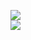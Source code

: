 [![](https://img.shields.io/badge/Made%20With-Github%20Spray-lightgrey.svg?style=for-the-badge&logo=github)](https://github.com/Annihil/github-spray#16414)  
[![](https://i.imgur.com/2DrTn0Z.gif)](https://github.com/Annihil/github-spray)